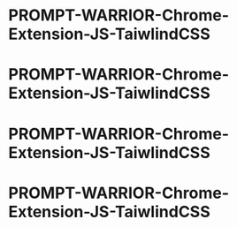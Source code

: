 # PROMPT-WARRIOR-Chrome-Extension-JS-TaiwlindCSS
# PROMPT-WARRIOR-Chrome-Extension-JS-TaiwlindCSS
# PROMPT-WARRIOR-Chrome-Extension-JS-TaiwlindCSS
# PROMPT-WARRIOR-Chrome-Extension-JS-TaiwlindCSS
